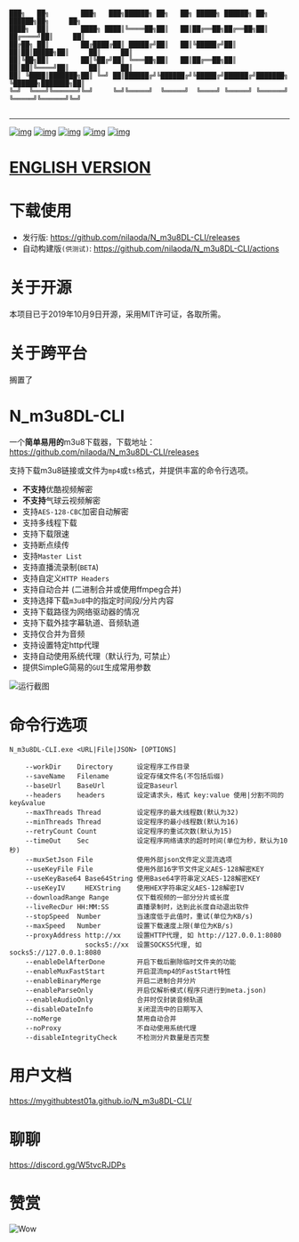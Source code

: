 ```

███╗   ██╗        ███╗   ███╗██████╗ ██╗   ██╗ █████╗ ██████╗ ██╗       ██████╗██╗     ██╗
████╗  ██║        ████╗ ████║╚════██╗██║   ██║██╔══██╗██╔══██╗██║      ██╔════╝██║     ██║
██╔██╗ ██║        ██╔████╔██║ █████╔╝██║   ██║╚█████╔╝██║  ██║██║█████╗██║     ██║     ██║
██║╚██╗██║        ██║╚██╔╝██║ ╚═══██╗██║   ██║██╔══██╗██║  ██║██║╚════╝██║     ██║     ██║
██║ ╚████║███████╗██║ ╚═╝ ██║██████╔╝╚██████╔╝╚█████╔╝██████╔╝███████╗ ╚██████╗███████╗██║
╚═╝  ╚═══╝╚══════╝╚═╝     ╚═╝╚═════╝  ╚═════╝  ╚════╝ ╚═════╝ ╚══════╝  ╚═════╝╚══════╝╚═╝
                                                                                          
```
---
[![img](https://img.shields.io/github/stars/nilaoda/N_m3u8DL-CLI?label=%E7%82%B9%E8%B5%9E)](https://github.com/nilaoda/N_m3u8DL-CLI)  [![img](https://img.shields.io/github/last-commit/nilaoda/N_m3u8DL-CLI?label=%E6%9C%80%E8%BF%91%E6%8F%90%E4%BA%A4)](https://github.com/nilaoda/N_m3u8DL-CLI)  [![img](https://img.shields.io/github/release/nilaoda/N_m3u8DL-CLI?label=%E6%9C%80%E6%96%B0%E7%89%88%E6%9C%AC)](https://github.com/nilaoda/N_m3u8DL-CLI/releases)  [![img](https://img.shields.io/github/license/nilaoda/N_m3u8DL-CLI?label=%E8%AE%B8%E5%8F%AF%E8%AF%81)](https://github.com/nilaoda/N_m3u8DL-CLI)  [![img](https://img.shields.io/badge/URL-%E7%94%A8%E6%88%B7%E6%96%87%E6%A1%A3-blue)](https://nilaoda.github.io/N_m3u8DL-CLI/)


# [ENGLISH VERSION](https://github.com/nilaoda/N_m3u8DL-CLI/blob/master/README_ENG.md)

# 下载使用
* 发行版: https://github.com/nilaoda/N_m3u8DL-CLI/releases
* 自动构建版`(供测试)`: https://github.com/nilaoda/N_m3u8DL-CLI/actions
 
# 关于开源
本项目已于2019年10月9日开源，采用MIT许可证，各取所需。

# 关于跨平台
搁置了

# N_m3u8DL-CLI
一个**简单易用的**m3u8下载器，下载地址：https://github.com/nilaoda/N_m3u8DL-CLI/releases  

支持下载m3u8链接或文件为`mp4`或`ts`格式，并提供丰富的命令行选项。
  * **不支持**优酷视频解密
  * **不支持**气球云视频解密
  * 支持`AES-128-CBC`加密自动解密
  * 支持多线程下载
  * 支持下载限速
  * 支持断点续传
  * 支持`Master List`
  * 支持直播流录制(`BETA`)
  * 支持自定义`HTTP Headers`
  * 支持自动合并 (二进制合并或使用ffmpeg合并)
  * 支持选择下载`m3u8`中的指定时间段/分片内容
  * 支持下载路径为网络驱动器的情况
  * 支持下载外挂字幕轨道、音频轨道
  * 支持仅合并为音频
  * 支持设置特定http代理
  * 支持自动使用系统代理（默认行为, 可禁止）
  * 提供SimpleG简易的`GUI`生成常用参数



![运行截图](https://mygithubtest01a.github.io/N_m3u8DL-CLI/source/images/%E7%9B%B4%E6%8E%A5%E4%BD%BF%E7%94%A8.gif)  

# 命令行选项
```
N_m3u8DL-CLI.exe <URL|File|JSON> [OPTIONS]  

    --workDir    Directory      设定程序工作目录
    --saveName   Filename       设定存储文件名(不包括后缀)
    --baseUrl    BaseUrl        设定Baseurl
    --headers    headers        设定请求头，格式 key:value 使用|分割不同的key&value
    --maxThreads Thread         设定程序的最大线程数(默认为32)
    --minThreads Thread         设定程序的最小线程数(默认为16)
    --retryCount Count          设定程序的重试次数(默认为15)
    --timeOut    Sec            设定程序网络请求的超时时间(单位为秒，默认为10秒)
    --muxSetJson File           使用外部json文件定义混流选项
    --useKeyFile File           使用外部16字节文件定义AES-128解密KEY
    --useKeyBase64 Base64String 使用Base64字符串定义AES-128解密KEY
    --useKeyIV     HEXString    使用HEX字符串定义AES-128解密IV
    --downloadRange Range       仅下载视频的一部分分片或长度
    --liveRecDur HH:MM:SS       直播录制时，达到此长度自动退出软件
    --stopSpeed  Number         当速度低于此值时，重试(单位为KB/s)
    --maxSpeed   Number         设置下载速度上限(单位为KB/s)
    --proxyAddress http://xx    设置HTTP代理, 如 http://127.0.0.1:8080
                   socks5://xx  设置SOCKS5代理, 如 socks5://127.0.0.1:8080
    --enableDelAfterDone        开启下载后删除临时文件夹的功能
    --enableMuxFastStart        开启混流mp4的FastStart特性
    --enableBinaryMerge         开启二进制合并分片
    --enableParseOnly           开启仅解析模式(程序只进行到meta.json)
    --enableAudioOnly           合并时仅封装音频轨道
    --disableDateInfo           关闭混流中的日期写入
    --noMerge                   禁用自动合并
    --noProxy                   不自动使用系统代理
    --disableIntegrityCheck     不检测分片数量是否完整
```

# 用户文档
https://mygithubtest01a.github.io/N_m3u8DL-CLI/

# 聊聊
https://discord.gg/W5tvcRJDPs

# 赞赏
![Wow](https://nilaoda.github.io/N_m3u8DL-CLI/source/images/alipay.png)
